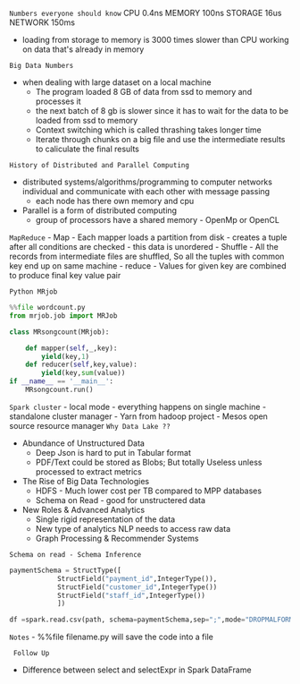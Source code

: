 `Numbers everyone should know`
 CPU 		0.4ns
 MEMORY		100ns
 STORAGE	16us
 NETWORK	150ms

* loading from storage to memory is 3000 times slower than CPU working on data that's already in memory 

`Big Data Numbers`
* when dealing with large dataset on a local machine 
	- The program loaded 8 GB of data from ssd to memory and processes it
	- the next batch of 8 gb is slower since it has to wait for the data to be loaded from ssd to memory 
	- Context switching which is called thrashing takes longer time 
	- Iterate through chunks on a big file and use the intermediate results to caliculate the final results 

`History of Distributed and Parallel Computing`
* distributed systems/algorithms/programming to computer networks individual and communicate with each other with message passing 
	- each node has there own memory and cpu 
* Parallel is a form of distributed computing 
	- group of processors have a shared memory - OpenMp or OpenCL

`MapReduce`
	- Map
		- Each mapper loads a partition from disk 
		- creates a tuple after all conditions are checked  - this data is unordered 
	- Shuffle 
		- All the records from intermediate files are shuffled, So all the tuples with common key end up on same machine 
	- reduce 
		- Values for given key are combined to produce final key value pair 

`Python MRjob`
```python
%%file wordcount.py
from mrjob.job import MRJob

class MRsongcount(MRjob):

	def mapper(self,_,key):
		yield(key,1)
	def reducer(self,key,value):
		yield(key,sum(value))
if __name__ == '__main__':
	MRsongcount.run()
```


`Spark cluster`
	- local mode 
	 	- everything happens on single machine
	- standalone cluster manager 
	- Yarn from hadoop project 
	- Mesos	open source resource manager 
`Why Data Lake ??`

* Abundance of Unstructured Data
	- Deep Json is hard to put in Tabular format 
	- PDF/Text could be stored as Blobs; But totally Useless unless processed to extract metrics
* The Rise of Big Data Technologies 
	- HDFS - Much lower cost per TB compared to MPP databases 
	- Schema on Read - good for unstructered data 
* New Roles & Advanced Analytics 
	- Single rigid representation of the data 
	- New type of analytics NLP needs to access raw data
	- Graph Processing & Recommender Systems 

`Schema on read - Schema Inference`

``` python
paymentSchema = StructType([
			StructField("payment_id",IntegerType()),
			StructField("customer_id",IntegerType())
			StructField("staff_id",IntegerType())
			])

df =spark.read.csv(path, schema=paymentSchema,sep=";",mode="DROPMALFORMED")
```

` Notes `
	- %%file filename.py will save the code into a file 

` Follow Up`
* Difference between select and selectExpr in Spark DataFrame

